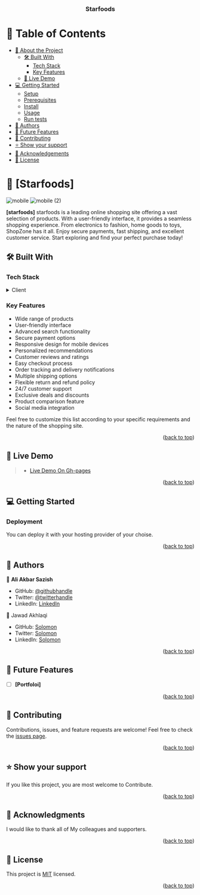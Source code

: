 <a name="readme-top"></a>

<div align="center">
  <h3><b> Starfoods </b></h3>
</div>

# 📗 Table of Contents

- [📖 About the Project](#about-project)
  - [🛠 Built With](#built-with)
    - [Tech Stack](#tech-stack)
    - [Key Features](#key-features)
  - [🚀 Live Demo](#live-demo)
- [💻 Getting Started](#getting-started)
  - [Setup](#setup)
  - [Prerequisites](#prerequisites)
  - [Install](#install)
  - [Usage](#usage)
  - [Run tests](#run-tests)
- [👥 Authors](#authors)
- [🔭 Future Features](#future-features)
- [🤝 Contributing](#contributing)
- [⭐️ Show your support](#support)
- [🙏 Acknowledgements](#acknowledgements)
- [📝 License](#license)

<!-- PROJECT DESCRIPTION -->

# 📖 [Starfoods] <a name="about-project"></a>


![mobile](https://github.com/akbarsazish/starfoods/assets/97288972/c75dbed4-687b-448e-89fc-0b8907cac61b)
![mobile (2)](https://github.com/akbarsazish/starfoods/assets/97288972/195c9eda-ddc4-4f43-affc-2fee4405bb36)

**[starfoods]** starfoods is a leading online shopping site offering a vast selection of products. With a user-friendly interface, it provides a seamless shopping experience. From electronics to fashion, home goods to toys, ShopZone has it all. Enjoy secure payments, fast shipping, and excellent customer service. Start exploring and find your perfect purchase today!

## 🛠 Built With <a name="built-with"></a>

### Tech Stack <a name="tech-stack"></a>

<details>
  <summary>Client</summary>
  <ul>
    <li><a href="#">HTML</a></li>
    <li><a href="#">CSS</a></li>
    <li><a href="#">JavaScript</a></li>
    <li><a href="#"> jQuery </a></li>
     <li><a href="#"> Bootstrap </a></li>
  </ul>
     <summary>Server</summary>
  <ul>
    <li><a href="#">SQL server</a></li>
    <li><a href="#"> Laravel </a></li>
  </ul>
</details>


<!-- Features -->

### Key Features <a name="key-features"></a>
<ul>
  <li>Wide range of products</li>
  <li>User-friendly interface</li>
  <li>Advanced search functionality</li>
  <li>Secure payment options</li>
  <li>Responsive design for mobile devices</li>
  <li>Personalized recommendations</li>
  <li>Customer reviews and ratings</li>
  <li>Easy checkout process</li>
  <li>Order tracking and delivery notifications</li>
  <li>Multiple shipping options</li>
  <li>Flexible return and refund policy</li>
  <li>24/7 customer support</li>
  <li>Exclusive deals and discounts</li>
  <li>Product comparison feature</li>
  <li>Social media integration</li>
</ul>

Feel free to customize this list according to your specific requirements and the nature of the shopping site.

<p align="right">(<a href="#readme-top">back to top</a>)</p>

<!-- LIVE DEMO -->
## 🚀 Live Demo <a name="live-demo"></a>

> - [Live Demo On Gh-pages](https://starfoods.ir)

<p align="right">(<a href="#readme-top">back to top</a>)</p>

<!-- GETTING STARTED -->

## 💻 Getting Started <a name="getting-started"></a>


### Deployment
You can deploy it with your hosting provider of your choise.

<p align="right">(<a href="#readme-top">back to top</a>)</p>

<!-- AUTHORS -->

## 👥 Authors <a name="authors"> </a>  

👤 **Ali Akbar Sazish**

- GitHub: [@githubhandle](https://github.com/akbarsazish)
- Twitter: [@twitterhandle](https://twitter.com/AliAkbarSazish1)
- LinkedIn: [LinkedIn](https://www.linkedin.com/in/ali-akbar-sazish/)

👤 Jawad Akhlaqi

- GitHub: [Solomon](https://github.com/)
- Twitter: [Solomon](https://twitter.com/)
- LinkedIn: [Solomon](https://www.linkedin.com/)

<p align="right">(<a href="#readme-top">back to top</a>)</p>

<!-- FUTURE FEATURES -->

## 🔭 Future Features <a name="future-features"></a>

- [ ] **[Portfoloi]**


<p align="right">(<a href="#readme-top">back to top</a>)</p>

<!-- CONTRIBUTING -->

## 🤝 Contributing <a name="contributing"></a>
Contributions, issues, and feature requests are welcome!
Feel free to check the [issues page](../../issues/).

<p align="right">(<a href="#readme-top">back to top</a>)</p>


## ⭐️ Show your support <a name="support"></a>
If you like this project, you are most welcome to Contribute.

<p align="right">(<a href="#readme-top">back to top</a>)</p>


<!-- Acknowledgments -->
## 🙏 Acknowledgments <a name="acknowledgements"></a>
I would like to thank all of My colleagues and supporters.

<p align="right">(<a href="#readme-top">back to top</a>)</p>


<!-- LICENSE -->
## 📝 License <a name="license"></a>
This project is [MIT](./LICENSE) licensed. 

<p align="right">(<a href="#readme-top">back to top</a>)</p>
